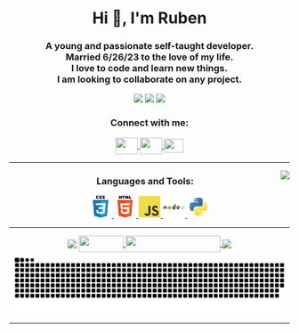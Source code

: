 <h1 align="center">Hi 👋, I'm Ruben</h1>

<h3 align="center">
    A young and passionate self-taught developer.
    <br>
    Married 6/26/23 to the love of my life.
    <br>
    I love to code and learn new things.
    <br>
    I am looking to collaborate on any project.

</h3>

<p align="center"> 
    <img src="https://img.shields.io/badge/Age-21-blue"/>
    <img src="https://komarev.com/ghpvc/?username=rxality&label=Profile%20views&color=0e75b6&style=flat"/> 
    <img src="https://img.shields.io/badge/Lives in the-USA-blue"/> 
</p>


<h3 align="center">Connect with me:</h3>
<p align="center">
    <a href="https://www.youtube.com/c/rxality" target="blank">
        <img align="center" src="https://raw.githubusercontent.com/rahuldkjain/github-profile-readme-generator/master/src/images/icons/Social/youtube.svg" height="30" width="40" />
    </a>
    <a href="https://discord.gg/rxality" target="blank">
        <img align="center" src="https://raw.githubusercontent.com/rahuldkjain/github-profile-readme-generator/master/src/images/icons/Social/discord.svg" height="30" width="40" /> 
    </a>
    <a href="mailto: contact@rxality.online">
        <img align="center" src="https://seeklogo.com/images/G/gmail-new-2020-logo-32DBE11BB4-seeklogo.com.png" height="25" width="35" /> 
    </a>
</p>



----

<img align="right" src="https://github-readme-stats.vercel.app/api/top-langs?username=rxality&show_icons=true&locale=en&layout=compact" />

<h3 align="center">Languages and Tools:</h3>
<p align="center"> 
    <a href="https://www.w3schools.com/css/" target="_blank" rel="noreferrer"> 
        <img src="https://raw.githubusercontent.com/devicons/devicon/master/icons/css3/css3-original-wordmark.svg" alt="css3" width="40" height="40"/> 
    </a> 
    <a href="https://www.w3.org/html/" target="_blank" rel="noreferrer"> 
        <img src="https://raw.githubusercontent.com/devicons/devicon/master/icons/html5/html5-original-wordmark.svg" alt="html5" width="40" height="40"/> 
    </a> 
    <a href="https://developer.mozilla.org/en-US/docs/Web/JavaScript" target="_blank" rel="noreferrer"> 
        <img src="https://raw.githubusercontent.com/devicons/devicon/master/icons/javascript/javascript-original.svg" alt="javascript" width="40" height="40"/> 
    <a href="https://nodejs.org" target="_blank" rel="noreferrer"> 
        <img src="https://raw.githubusercontent.com/devicons/devicon/master/icons/nodejs/nodejs-original-wordmark.svg" alt="nodejs" width="40" height="40"/> 
    </a> 
    <a href="https://www.python.org" target="_blank" rel="noreferrer"> 
        <img src="https://raw.githubusercontent.com/devicons/devicon/master/icons/python/python-original.svg" alt="python" width="40" height="40"/> 
    </a> 
</p>

----

<p align="center">
    <a>
        <img align="center" height="64" src="https://emoji.gg/assets/emoji/7333-parrotdance.gif"></img>
    </a>
    <a href="https://ko-fi.com/rxality">
        <img align="center" src="https://img.shields.io/badge/Ko--fi-F16061?style=for-the-badge&logo=ko-fi&logoColor=white" height="30" width="80"> 
    </a>
    <a href="https://www.buymeacoffee.com/rxality">
        <img align="center" src="https://img.shields.io/badge/Buy%20Me%20A%20Coffee-FFDD00?style=for-the-badge&logo=buy-me-a-coffee&logoColor=black" height="30" width="170">
    </a>
    <a>
        <img align="center" height="64" src="https://emoji.gg/assets/emoji/7333-parrotdance.gif"></img>
    </a>
    
  <img  src="https://raw.githubusercontent.com/Elanza-48/Elanza-48/main/resources/img/github-contribution-grid-snake.svg" alt="example" />
</p>

----
